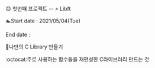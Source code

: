 
<link rel="stylesheet" type="text/css" href="https://cdn.jsdelivr.net/gh/moonspam/NanumSquare@1.0/nanumsquare.css">


:blush: 첫번째 프로젝트 -- > Libft

:swimmer:Start date : 2021/05/04(Tue)

End date : 

:notebook_with_decorative_cover:나만의 C Library 만들기

:octocat:주로 사용하는 함수들을 재편성한 C라이브러리 만드는 것

